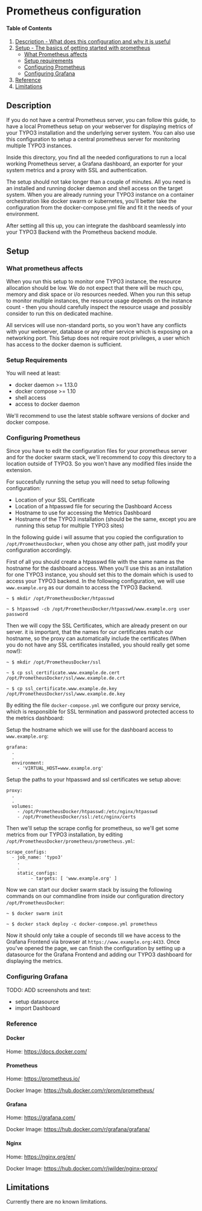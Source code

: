 # Prometheus configuration

#### Table of Contents
1. [Description - What does this configuration and why it is useful](#description)
2. [Setup - The basics of getting started with prometheus](#setup)
    * [What Prometheus affects](#what-prometheus-affects)
    * [Setup requirements](#setup-requirements)
    * [Configuring Prometheus](#configuring-prometheus)
    * [Configuring Grafana](#configuring-grafana)
3. [Reference](#reference)
4. [Limitations](#limitations)


## Description

If you do not have a central Prometheus server, you can follow this guide, to have a local Prometheus setup on your
webserver for displaying metrics of your TYPO3 installation and the underlying server system. You can also use
this configuration to setup a central prometheus server for monitoring multiple TYPO3 instances. 

Inside this directory, you find all the needed configurations to run a local working Prometheus server, 
a Grafana dashboard, an exporter for your system metrics and a proxy with SSL and authentication. 
 
The setup should not take longer than a couple of minutes. All you need is an installed and running docker daemon 
and shell access on the target system. When you are already running your TYPO3 instance on a container orchestration 
like docker swarm or kubernetes, you'll better take the configuration from the docker-compose.yml file and fit it the
needs of your environment.
    
After setting all this up, you can integrate the dashboard seamlessly into your TYPO3 Backend with the Prometheus 
backend module.

## Setup

### What prometheus affects

When you run this setup to monitor one TYPO3 instance, the resource allocation should be low. We do not expect that
there will be much cpu, memory and disk space or i/o resources needed. When you run this setup to monitor multiple 
instances, the resource usage depends on the instance count - then you should carefully inspect the resource usage 
and possibly consider to run this on dedicated machine.

All services will use non-standard ports, so you won't have any conflicts with your webserver, database or any other
service which is exposing on a networking port. This Setup does not require root privileges, a user which has access
to the docker daemon is sufficient.

### Setup Requirements

You will need at least:

- docker daemon >= 1.13.0
- docker compose >= 1.10
- shell access 
- access to docker daemon

We'll recommend to use the latest stable software versions of docker and docker compose.

### Configuring Prometheus

Since you have to edit the configuration files for your prometheus server and for the docker swarm stack, we'll
recommend to copy this directory to a location outside of TYPO3. So you won't have any modified files inside the
extension.

For succesfully running the setup you will need to setup following configuration:
- Location of your SSL Certificate
- Location of a htpasswd file for securing the Dashboard Access
- Hostname to use for accessing the Metrics Dashboard
- Hostname of the TYPO3 installation (should be the same, except you are running this setup for multiple TYPO3 sites)

In the following guide i will assume that you copied the configuration to  `/opt/PrometheusDocker`, when you chose any
other path, just modify your configuration accordingly. 

First of all you should create a htpasswd file with the same name as the hostname for the dashboard access.  When you'll
use this as an installation for one TYPO3 instance, you should set this to the domain which is used to access your TYPO3
backend. In the following configuration, we will use `www.example.org` as our domain to access the TYPO3 Backend.

`~ $ mkdir /opt/PrometheusDocker/htpasswd`

`~ $ htpasswd -cb /opt/PrometheusDocker/htpasswd/www.example.org user password`

Then we will copy the SSL Certificates, which are already present on our server. it is important, that the names for our 
certificates match our hostname, so the proxy can automatically include the certificates (When you do not have any SSL
certificates installed, you should really get some now!):

`~ $ mkdir /opt/PrometheusDocker/ssl`

`~ $ cp ssl_certificate.www.example.de.cert /opt/PrometheusDocker/ssl/www.example.de.crt`

`~ $ cp ssl_certificate.www.example.de.key /opt/PrometheusDocker/ssl/www.example.de.key`


By editing the file `docker-compose.yml` we configure our proxy service, which is responsible for SSL termination and
password protected access to the metrics dashboard:

Setup the hostname which we will use for the dashboard access to `www.example.org`: 
```
grafana:
  .
  .
  environment:
    - 'VIRTUAL_HOST=www.example.org'
```

Setup the paths to your htpasswd and ssl certificates we setup above: 
```
proxy:
  .
  .
  volumes: 
    - /opt/PrometheusDocker/htpasswd:/etc/nginx/htpasswd
    - /opt/PrometheusDocker/ssl:/etc/nginx/certs
```

Then we'll setup the scrape config for prometheus, so we'll get some metrics from our TYPO3 installation, by editing 
`/opt/PrometheusDocker/prometheus/prometheus.yml`:

```
scrape_configs:
  - job_name: 'typo3'
    .
    .
    static_configs:
         - targets: [ 'www.example.org' ]
```

Now we can start our docker swarm stack by issuing the following commands on our commandline from inside our 
configuration directory `/opt/PrometheusDocker`:

`~ $ docker swarm init`

`~ $ docker stack deploy -c docker-compose.yml prometheus`

Now it should only take a couple of seconds till we have access to the Grafana Frontend via browser at
`https://www.example.org:4433`. Once you've opened the page, we can finish the configuration by setting up a datasource 
for the Grafana Frontend and adding our TYPO3 dashboard for displaying the metrics.  

### Configuring Grafana

TODO: ADD screenshots and text:
 - setup datasource
 - import Dashboard
 
### Reference

#### Docker
Home: https://docs.docker.com/

#### Prometheus
Home: https://prometheus.io/

Docker Image: https://hub.docker.com/r/prom/prometheus/

#### Grafana
Home: https://grafana.com/

Docker Image: https://hub.docker.com/r/grafana/grafana/

#### Nginx
Home: https://nginx.org/en/

Docker Image: https://hub.docker.com/r/jwilder/nginx-proxy/

## Limitations

Currently there are no known limitations.